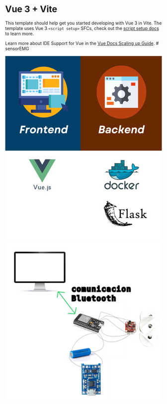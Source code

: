 # Vue 3 + Vite

This template should help get you started developing with Vue 3 in Vite. The template uses Vue 3 `<script setup>` SFCs, check out the [script setup docs](https://v3.vuejs.org/api/sfc-script-setup.html#sfc-script-setup) to learn more.

Learn more about IDE Support for Vue in the [Vue Docs Scaling up Guide](https://vuejs.org/guide/scaling-up/tooling.html#ide-support).
#   s e n s o r E M G 
 
 

![Alt text for image 1](https://github.com/kevinu27/sensorEMG/blob/main/stack%20sensor%20emg.png)
![Alt text for image 2](https://github.com/kevinu27/sensorEMG/blob/main/schematics.png)
